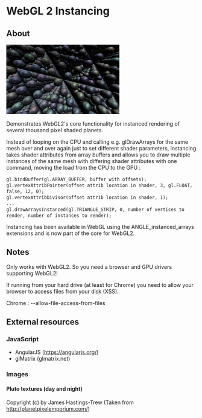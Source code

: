 # WebGL 2 Instancing
## About
<a href="./screenshots/01.png"><img src="./screenshots/01.png" width="300px"></a>

Demonstrates WebGL2's core functionality for instanced rendering of several thousand pixel shaded planets.

Instead of looping on the CPU and calling e.g. glDrawArrays for the same mesh over and over again just to set different shader parameters, instancing takes shader attributes from array buffers and allows you to draw multiple instances of the same mesh with differing shader attributes with one command, moving the load from the CPU to the GPU :

    gl.bindBuffer(gl.ARRAY_BUFFER, buffer with offsets);
    gl.vertexAttribPointer(offset attrib location in shader, 3, gl.FLOAT, false, 12, 0);
    gl.vertexAttribDivisor(offset attrib location in shader, 1);
    ...
    gl.drawArraysInstanced(gl.TRIANGLE_STRIP, 0, number of vertices to render, number of instances to render);

Instancing has been available in WebGL using the ANGLE_instanced_arrays extensions and is now part of the core for WebGL2.    

## Notes
Only works with WebGL2. So you need a browser and GPU drivers supporting WebGL2!

If running from your hard drive (at least for Chrome) you need to allow your browser to access files from your disk (XSS).

Chrome : --allow-file-access-from-files

## External resources
### JavaScript
- AngularJS (https://angularjs.org/)
- glMatrix (glmatrix.net)

### Images
#### Pluto textures (day and night)
Copyright (c) by James Hastings-Trew (Taken from http://planetpixelemporium.com/)
